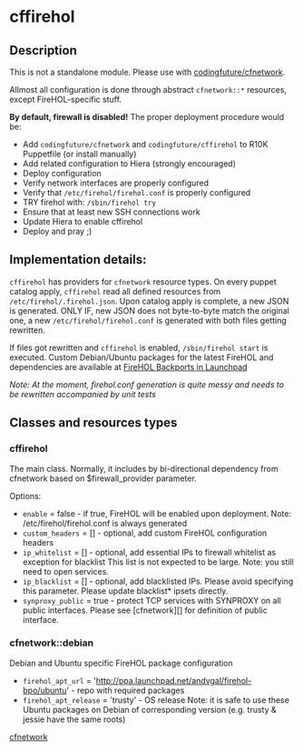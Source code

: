 # cffirehol

## Description

This is not a standalone module. Please use with [codingfuture/cfnetwork](https://github.com/codingfuture/puppet-cfnetwork).

Allmost all configuration is done through abstract `cfnetwork::*` resources, except FireHOL-specific stuff.

**By default, firewall is disabled!**
The proper deployment procedure would be:
* Add `codingfuture/cfnetwork` and `codingfuture/cffirehol` to R10K Puppetfile (or install manually)
* Add related configuration to Hiera (strongly encouraged)
* Deploy configuration
* Verify network interfaces are properly configured
* Verify that `/etc/firehol/firehol.conf` is properly configured
* TRY firehol with: `/sbin/firehol try`
* Ensure that at least new SSH connections work
* Update Hiera to enable cffirehol
* Deploy and pray ;)

## Implementation details:

`cffirehol` has providers for `cfnetwork` resource types. On every puppet catalog apply,
`cffirehol` read all defined resources from `/etc/firehol/.firehol.json`. Upon catalog
apply is complete, a new JSON is generated. ONLY IF, new JSON does not byte-to-byte
match the original one, a new `/etc/firehol/firehol.conf` is generated with both
files getting rewritten.

If files got rewritten and `cffirehol` is enabled, `/sbin/firehol start` is executed.
Custom Debian/Ubuntu packages for the latest FireHOL and dependencies are available at
[FireHOL Backports in Launchpad](https://launchpad.net/~andvgal/+archive/ubuntu/firehol-bpo)

*Note: At the moment, firehol.conf generation is quite messy and needs to be rewritten accompanied by unit tests*


## Classes and resources types

### cffirehol

The main class. Normally, it includes by bi-directional dependency from cfnetwork based on
$firewall_provider parameter.

Options:

* `enable` = false - if true, FireHOL will be enabled upon deployment.
    Note: /etc/firehol/firehol.conf is always generated
* `custom_headers` = [] - optional, add custom FireHOL configuration headers
* `ip_whitelist` = [] - optional, add essential IPs to firewall whitelist as exception for blacklist
    This list is not expected to be large.
    Note: you still need to open services.
* `ip_blacklist` = [] - optional, add blacklisted IPs.
    Please avoid specifying this parameter. Please update blacklist* ipsets directly.
* `synproxy_public` = true - protect TCP services with SYNPROXY on all public interfaces.
    Please see [cfnetwork][] for definition of public interface.

### cfnetwork::debian

Debian and Ubuntu specific FireHOL package configuration

* `firehol_apt_url` = 'http://ppa.launchpad.net/andvgal/firehol-bpo/ubuntu' - repo with required packages
* `firehol_apt_release` = 'trusty' - OS release
    Note: it is safe to use these Ubuntu packages on Debian of corresponding version (e.g. trusty & jessie have the same roots)



[cfnetwork](https://github.com/codingfuture/puppet-cfnetwork)
